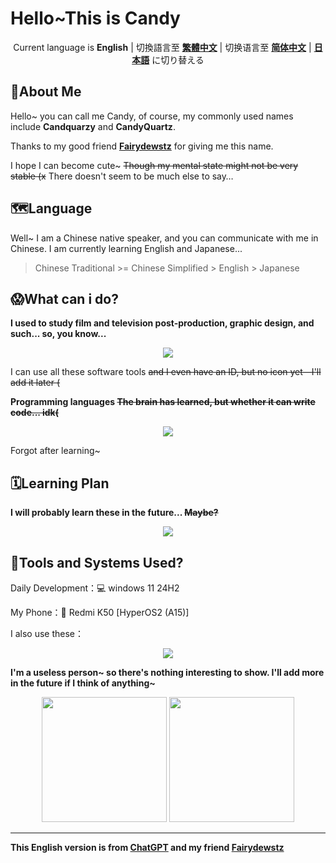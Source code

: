 # Hello~This is Candy

<p align = "center">
  Current language is <b>English</b> | 
  切換語言至 <a href = "./README.md" ><b>繁體中文</b></a> | 
  切换语言至 <a href = "./README_ZH.md" ><b>简体中文</b></a> | 
  <a href = "./README_ZH.md" ><b>日本語</b></a> に切り替える 
</p>

## 🍭About Me

Hello~ you can call me Candy, of course, my commonly used names include **Candquarzy** and **CandyQuartz**.

Thanks to my good friend [**Fairydewstz**](https://github.com/Lintha437) for giving me this name.

I hope I can become cute~ ~~Though my mental state might not be very stable (x~~ There doesn't seem to be much else to say…

## 🗺️Language 

Well~ I am a Chinese native speaker, and you can communicate with me in Chinese. I am currently learning English and Japanese...

> Chinese Traditional >= Chinese Simplified > English > Japanese

## 😱What can i do?

**I used to study film and television post-production, graphic design, and such... so, you know...**

<p align="center">
  <a href="https://skillicons.dev">
    <img src="https://skillicons.dev/icons?i=ps,pr,ae,au,ai" />
  </a>
</p>

I can use all these software tools ~~and I even have an ID, but no icon yet—I'll add it later (~~

**Programming languages ~~The brain has learned, but whether it can write code... idk(~~**

<p align="center">
  <a href="https://skillicons.dev">
    <img src="https://skillicons.dev/icons?i=c,cpp,html,css,js,ts,java,kotlin,python" />
  </a>
</p>

Forgot after learning~

## 🗓**Learning Plan**

**I will probably learn these in the future... ~~Maybe?~~**

<p align="center">
  <a href="https://skillicons.dev">
    <img src="https://skillicons.dev/icons?i=rust,go" />
  </a>
</p>

## 📲Tools and Systems Used?

Daily Development：💻 windows 11 24H2

My Phone：📱 Redmi K50 [HyperOS2 (A15)]

I also use these：

<p align="center">
  <a href="https://skillicons.dev">
    <img src="https://skillicons.dev/icons?i=visualstudio,vscode,linux,docker,idea,androidstudio" />
  </a>
</p>

**I'm a useless person~ so there's nothing interesting to show. I'll add more in the future if I think of anything~**

<div align="center">
  <img src="https://github-readme-stats.vercel.app/api?username=Candquarzy&show_icons=true&theme=omni" height="200px">
  <img src="https://github-readme-stats.vercel.app/api/top-langs/?username=Candquarzy&layout=donut&theme=omni" height="200px">
</div>

------

**This English version is from [ChatGPT](https://chat.openai.com/) and my friend [Fairydewstz](https://github.com/Lintha437)**
